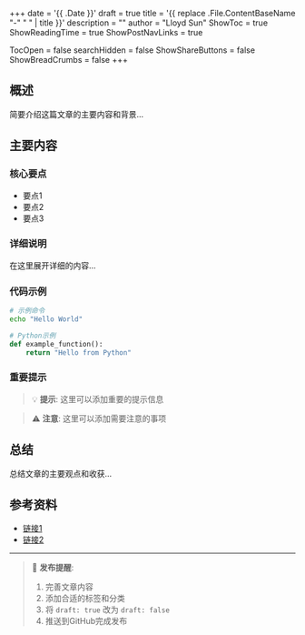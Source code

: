+++
date = '{{ .Date }}'
draft = true
title = '{{ replace .File.ContentBaseName "-" " " | title }}'
description = ""
author = "Lloyd Sun"
ShowToc = true
ShowReadingTime = true
ShowPostNavLinks = true

TocOpen = false
searchHidden = false
ShowShareButtons = false
ShowBreadCrumbs = false
+++

## 概述

简要介绍这篇文章的主要内容和背景...

## 主要内容

### 核心要点

- 要点1
- 要点2
- 要点3

### 详细说明

在这里展开详细的内容...

### 代码示例

```bash
# 示例命令
echo "Hello World"
```

```python
# Python示例
def example_function():
    return "Hello from Python"
```

### 重要提示

> 💡 **提示**: 这里可以添加重要的提示信息

> ⚠️ **注意**: 这里可以添加需要注意的事项

## 总结

总结文章的主要观点和收获...

## 参考资料

- [链接1](https://example.com)
- [链接2](https://example.com)

---

> 📝 **发布提醒**: 
> 1. 完善文章内容
> 2. 添加合适的标签和分类
> 3. 将 `draft: true` 改为 `draft: false`
> 4. 推送到GitHub完成发布
